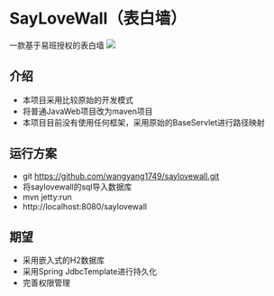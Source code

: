# SayLoveWall（表白墙）
一款基于易班授权的表白墙
![](http://47.93.201.74:8082/01.png)
## 介绍
 * 本项目采用比较原始的开发模式
 * 将普通JavaWeb项目改为maven项目
 * 本项目目前没有使用任何框架，采用原始的BaseServlet进行路径映射
## 运行方案
 * git https://github.com/wangyang1749/saylovewall.git
 * 将saylovewall的sql导入数据库
 * mvn jetty:run
 * http://localhost:8080/saylovewall
## 期望
 * 采用嵌入式的H2数据库
 * 采用Spring JdbcTemplate进行持久化
 * 完善权限管理 